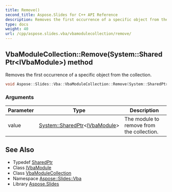 ```yaml
---
title: Remove()
second_title: Aspose.Slides for C++ API Reference
description: Removes the first occurrence of a specific object from the collection.
type: docs
weight: 40
url: /cpp/aspose.slides.vba/vbamodulecollection/remove/
---
```

## VbaModuleCollection::Remove(System::SharedPtr\<IVbaModule\>) method


Removes the first occurrence of a specific object from the collection.

```cpp
void Aspose::Slides::Vba::VbaModuleCollection::Remove(System::SharedPtr<IVbaModule> value) override
```


### Arguments

| Parameter | Type | Description |
| --- | --- | --- |
| value | [System::SharedPtr](../../../system/sharedptr/)\<[IVbaModule](../../ivbamodule/)\> | The module to remove from the collection. |

## See Also

* Typedef [SharedPtr](../../system/sharedptr/)
* Class [IVbaModule](../ivbamodule/)
* Class [VbaModuleCollection](./)
* Namespace [Aspose::Slides::Vba](../)
* Library [Aspose.Slides](../../)